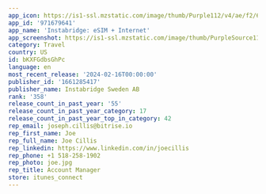 ```yaml
---
app_icon: https://is1-ssl.mzstatic.com/image/thumb/Purple112/v4/ae/f2/6a/aef26a63-8ae5-acfc-36d2-6099e5f75f06/EsimAppIcon-0-0-1x_U007epad-0-0-0-0-0-0-0-85-220.png/1024x1024bb.png
app_id: '971679641'
app_name: 'Instabridge: eSIM + Internet'
app_screenshot: https://is1-ssl.mzstatic.com/image/thumb/PurpleSource116/v4/33/e8/3c/33e83c5d-b99f-cb69-e4de-eded61be517c/f463be5a-d377-4221-9dda-52ba3bfdd629_1_-_Store_-_iPhone_6.5.png/1284x2778bb.png
category: Travel
country: US
id: bKXFGdbsGhPc
language: en
most_recent_release: '2024-02-16T00:00:00'
publisher_id: '1661285417'
publisher_name: Instabridge Sweden AB
rank: '358'
release_count_in_past_year: '55'
release_count_in_past_year_category: 17
release_count_in_past_year_top_in_category: 42
rep_email: joseph.cillis@bitrise.io
rep_first_name: Joe
rep_full_name: Joe Cillis
rep_linkedin: https://www.linkedin.com/in/joecillis
rep_phone: +1 518-258-1902
rep_photo: joe.jpg
rep_title: Account Manager
store: itunes_connect
---
```

